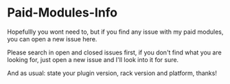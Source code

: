# Paid-Modules-Info

Hopefullly you wont need to, but if you find any issue with my paid modules, you can open a new issue here.

Please search in open and closed issues first, if you don't find what you are looking for, just open a new issue and I'll look into it for sure.

And as usual: state your plugin version, rack version and platform, thanks!
